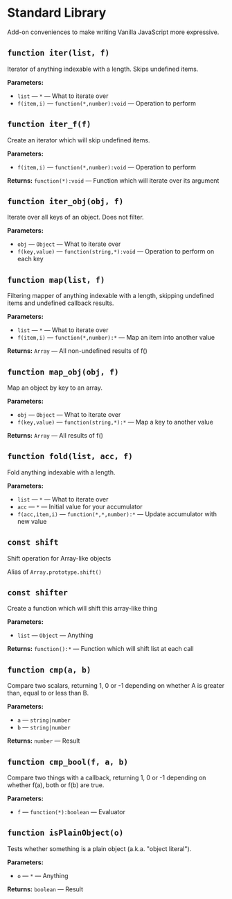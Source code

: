 # Standard Library

Add-on conveniences to make writing Vanilla JavaScript more expressive.

<!-- BEGIN DOC-COMMENT H2 js/stdlib.js -->

## `function iter(list, f)`

Iterator of anything indexable with a length.  Skips undefined items. 


**Parameters:**

* `list` — `*` — What to iterate over
* `f(item,i)` — `function(*,number):void` — Operation to perform


## `function iter_f(f)`

Create an iterator which will skip undefined items. 


**Parameters:**

* `f(item,i)` — `function(*,number):void` — Operation to perform

**Returns:** `function(*):void` — Function which will iterate over its argument


## `function iter_obj(obj, f)`

Iterate over all keys of an object.  Does not filter. 


**Parameters:**

* `obj` — `Object` — What to iterate over
* `f(key,value)` — `function(string,*):void` — Operation to perform on each key


## `function map(list, f)`

Filtering mapper of anything indexable with a length, skipping undefined items and undefined callback results. 


**Parameters:**

* `list` — `*` — What to iterate over
* `f(item,i)` — `function(*,number):*` — Map an item into another value

**Returns:** `Array` — All non-undefined results of f()


## `function map_obj(obj, f)`

Map an object by key to an array. 


**Parameters:**

* `obj` — `Object` — What to iterate over
* `f(key,value)` — `function(string,*):*` — Map a key to another value

**Returns:** `Array` — All results of f()


## `function fold(list, acc, f)`

Fold anything indexable with a length. 


**Parameters:**

* `list` — `*` — What to iterate over
* `acc` — `*` — Initial value for your accumulator
* `f(acc,item,i)` — `function(*,*,number):*` — Update accumulator with new value


## `const shift`

Shift operation for Array-like objects 

Alias of `Array.prototype.shift()` 



## `const shifter`

Create a function which will shift this array-like thing 


**Parameters:**

* `list` — `Object` — Anything

**Returns:** `function():*` — Function which will shift list at each call


## `function cmp(a, b)`

Compare two scalars, returning 1, 0 or -1 depending on whether A is greater than, equal to or less than B. 


**Parameters:**

* `a` — `string|number`
* `b` — `string|number`

**Returns:** `number` — Result


## `function cmp_bool(f, a, b)`

Compare two things with a callback, returning 1, 0 or -1 depending on whether f(a), both or f(b) are true. 


**Parameters:**

* `f` — `function(*):boolean` — Evaluator


## `function isPlainObject(o)`

Tests whether something is a plain object (a.k.a. "object literal"). 


**Parameters:**

* `o` — `*` — Anything

**Returns:** `boolean` — Result

<!-- END DOC-COMMENT -->

